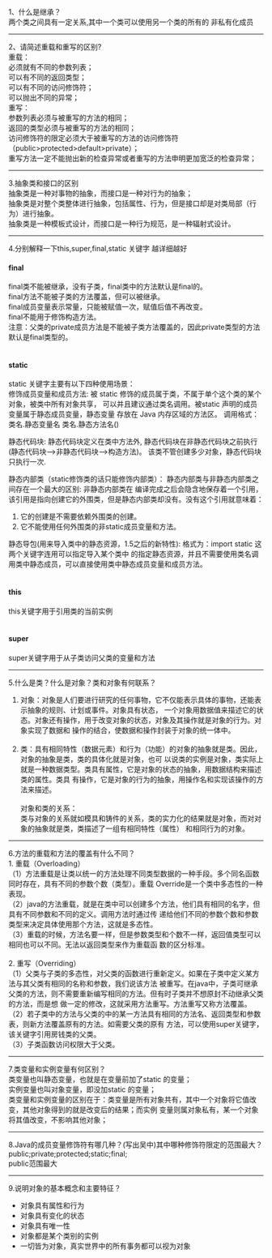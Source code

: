1、什么是继承？<br>
两个类之间具有一定关系,其中一个类可以使用另一个类的所有的 非私有化成员<hr>
2、请简述重载和重写的区别?<br>
重载：<br>
必须就有不同的参数列表；<br>
可以有不同的返回类型；<br>
可以有不同的访问修饰符；<br>
可以抛出不同的异常；<br>
重写：<br>
参数列表必须与被重写的方法的相同；<br>
返回的类型必须与被重写的方法的相同；<br>
访问修饰符的限定必须大于被重写的方法的访问修饰符（public>protected>default>private）；<br>
重写方法一定不能抛出新的检查异常或者重写的方法申明更加宽泛的检查异常；<hr>
3.抽象类和接口的区别<br>
抽象类是一种对事物的抽象，而接口是一种对行为的抽象；<br>
抽象类是对整个类整体进行抽象，包括属性、行为，但是接口却是对类局部（行为）进行抽象。<br>
抽象类是一种模板式设计，而接口是一种行为规范，是一种辐射式设计。<br>
<hr>
4.分别解释一下this,super,final,static 关键字 越详细越好<br>
<h4>final</h4>
final类不能被继承，没有子类，final类中的方法默认是final的。 <br>
final方法不能被子类的方法覆盖，但可以被继承。 <br>
final成员变量表示常量，只能被赋值一次，赋值后值不再改变。 <br>
final不能用于修饰构造方法。 <br>
注意：父类的private成员方法是不能被子类方法覆盖的，因此private类型的方法默认是final类型的。 <br><br>

<h4>static</h4>
static 关键字主要有以下四种使用场景：<br>
修饰成员变量和成员方法: 被 static 修饰的成员属于类，不属于单个这个类的某个对象，被类中所有对象共享，
可以并且建议通过类名调用。被static 声明的成员变量属于静态成员变量，静态变量 存放在 Java 内存区域的方法区。
调用格式：类名.静态变量名    类名.静态方法名()<br>

静态代码块: 静态代码块定义在类中方法外, 静态代码块在非静态代码块之前执行(静态代码块—>非静态代码块—>构造方法)。
 该类不管创建多少对象，静态代码块只执行一次.<br>

静态内部类（static修饰类的话只能修饰内部类）： 静态内部类与非静态内部类之间存在一个最大的区别: 非静态内部类在
编译完成之后会隐含地保存着一个引用，该引用是指向创建它的外围类，但是静态内部类却没有。没有这个引用就意味着：
1. 它的创建是不需要依赖外围类的创建。
2. 它不能使用任何外围类的非static成员变量和方法。

静态导包(用来导入类中的静态资源，1.5之后的新特性): 格式为：import static 这两个关键字连用可以指定导入某个类中
的指定静态资源，并且不需要使用类名调用类中静态成员，可以直接使用类中静态成员变量和成员方法。<br><br>

<h4>this</h4>
this关键字用于引用类的当前实例<br><br>

<h4>super</h4>
super关键字用于从子类访问父类的变量和方法<hr>

5.什么是类？什么是对象？类和对象有何联系？<br>
1. 对象：对象是人们要进行研究的任何事物，它不仅能表示具体的事物，还能表示抽象的规则、计划或事件。对象具有状态，
一个对象用数据值来描述它的状态。对象还有操作，用于改变对象的状态，对象及其操作就是对象的行为。对象实现了数据和
操作的结合，使数据和操作封装于对象的统一体中。
<br><br>
2. 类：具有相同特性（数据元素）和行为（功能）的对象的抽象就是类。因此，对象的抽象是类，类的具体化就是对象，也可
以说类的实例是对象，类实际上就是一种数据类型。类具有属性，它是对象的状态的抽象，用数据结构来描述类的属性。类具
有操作，它是对象的行为的抽象，用操作名和实现该操作的方法来描述。<br><br>
对象和类的关系：<br>
类与对象的关系就如模具和铸件的关系，类的实力化的结果就是对象，而对对象的抽象就是类，类描述了一组有相同特性（属性）
和相同行为的对象。
<hr>
6.方法的重载和方法的覆盖有什么不同？<br>
1. 重载（Overloading）<br>
（1）方法重载是让类以统一的方法处理不同类型数据的一种手段。多个同名函数同时存在，具有不同的参数个数（类型）。重载
Override是一个类中多态性的一种表现。<br>
（2）java的方法重载，就是在类中可以创建多个方法，他们具有相同的名字，但具有不同参数和不同的定义。调用方法时通过传
递给他们不同的参数个数和参数类型来决定具体使用那个方法，这就是多态性。<br>
（3）重载的时候，方法名要一样，但是参数类型和个数不一样，返回值类型可以相同也可以不同。无法以返回类型来作为重载函
数的区分标准。<br><br>
2. 重写（Overriding）<br>
（1）父类与子类的多态性，对父类的函数进行重新定义。如果在子类中定义某方法与其父类有相同的名称和参数，我们说该方法
被重写。在java中，子类可继承父类的方法，则不需要重新编写相同的方法。但有时子类并不想原封不动继承父类的方法，而是想
做一定的修改，这就采用方法重写。方法重写又称方法覆盖。<br>
（2）若子类中的方法与父类的中的某一方法具有相同的方法名、返回类型和参数表，则新方法覆盖原有的方法。如需要父类的原有
方法，可以使用super关键字，该关键字引用房钱类的父类。<br>
（3）子类函数访问权限大于父类。<br><hr>
7.类变量和实例变量有何区别？<br>
类变量也叫静态变量，也就是在变量前加了static 的变量；
<br>
实例变量也叫对象变量，即没加static 的变量；
<br>
类变量和实例变量的区别在于：类变量是所有对象共有，其中一个对象将它值改变，其他对象得到的就是改变后的结果；而实例
变量则属对象私有，某一个对象将其值改变，不影响其他对象；<hr>
8.Java的成员变量修饰符有哪几种？(写出吴中)其中哪种修饰符限定的范围最大？<br>
public;private;protected;static;final;<br>
public范围最大<hr>
9.说明对象的基本概念和主要特征？<br>
<ul>
<li>对象具有属性和行为</li>
<li>对象具有变化的状态</li>
<li>对象具有唯一性</li>
<li>对象都是某个类别的实例</li>
<li>一切皆为对象，真实世界中的所有事务都可以视为对象</li>
</ul>
